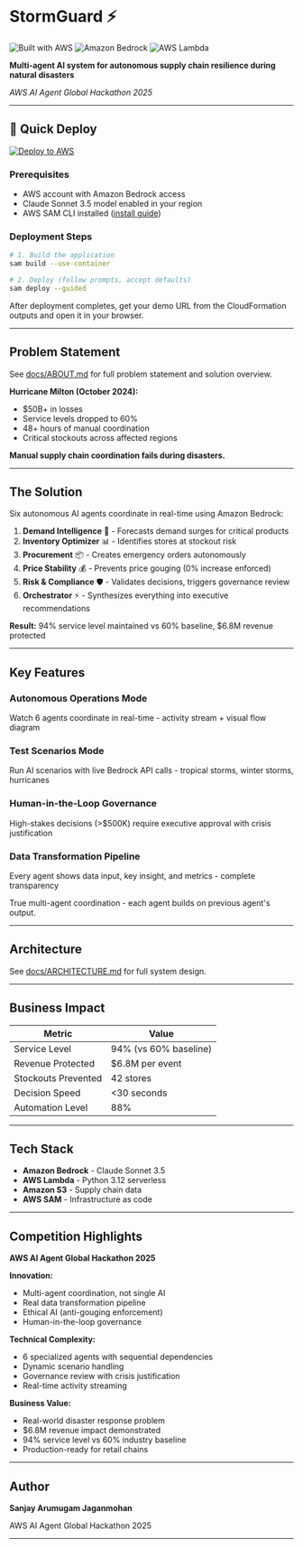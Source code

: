 # StormGuard ⚡

![Built with AWS](https://img.shields.io/badge/Built%20with-AWS-FF9900?logo=amazon-aws&logoColor=white)
![Amazon Bedrock](https://img.shields.io/badge/Amazon-Bedrock-purple?logo=amazon-aws)
![AWS Lambda](https://img.shields.io/badge/AWS-Lambda-orange?logo=aws-lambda&logoColor=white)

**Multi-agent AI system for autonomous supply chain resilience during natural disasters**

*AWS AI Agent Global Hackathon 2025*

---

## 🚀 Quick Deploy

[![Deploy to AWS](https://img.shields.io/badge/Deploy%20to-AWS-orange?logo=amazon-aws&style=for-the-badge)](https://github.com/RinzlerTron/stormguard#deployment-steps)

### Prerequisites
- AWS account with Amazon Bedrock access
- Claude Sonnet 3.5 model enabled in your region
- AWS SAM CLI installed ([install guide](https://docs.aws.amazon.com/serverless-application-model/latest/developerguide/install-sam-cli.html))

### Deployment Steps

```bash
# 1. Build the application
sam build --use-container

# 2. Deploy (follow prompts, accept defaults)
sam deploy --guided
```

After deployment completes, get your demo URL from the CloudFormation outputs and open it in your browser.

---

## Problem Statement

See [docs/ABOUT.md](docs/ABOUT.md) for full problem statement and solution overview.

**Hurricane Milton (October 2024):**
- $50B+ in losses
- Service levels dropped to 60%
- 48+ hours of manual coordination
- Critical stockouts across affected regions

**Manual supply chain coordination fails during disasters.**

---

## The Solution

Six autonomous AI agents coordinate in real-time using Amazon Bedrock:

1. **Demand Intelligence** 🧠 - Forecasts demand surges for critical products
2. **Inventory Optimizer** 📊 - Identifies stores at stockout risk
3. **Procurement** 📦 - Creates emergency orders autonomously
4. **Price Stability** 💰 - Prevents price gouging (0% increase enforced)
5. **Risk & Compliance** 🛡️ - Validates decisions, triggers governance review
6. **Orchestrator** ⚡ - Synthesizes everything into executive recommendations

**Result:** 94% service level maintained vs 60% baseline, $6.8M revenue protected

---

## Key Features

### Autonomous Operations Mode
Watch 6 agents coordinate in real-time - activity stream + visual flow diagram

### Test Scenarios Mode
Run AI scenarios with live Bedrock API calls - tropical storms, winter storms, hurricanes

### Human-in-the-Loop Governance
High-stakes decisions (>$500K) require executive approval with crisis justification

### Data Transformation Pipeline
Every agent shows data input, key insight, and metrics - complete transparency

True multi-agent coordination - each agent builds on previous agent's output.

---

## Architecture

See [docs/ARCHITECTURE.md](docs/ARCHITECTURE.md) for full system design.

---

## Business Impact

| Metric | Value |
|--------|-------|
| Service Level | 94% (vs 60% baseline) |
| Revenue Protected | $6.8M per event |
| Stockouts Prevented | 42 stores |
| Decision Speed | <30 seconds |
| Automation Level | 88% |

---

## Tech Stack

- **Amazon Bedrock** - Claude Sonnet 3.5
- **AWS Lambda** - Python 3.12 serverless
- **Amazon S3** - Supply chain data
- **AWS SAM** - Infrastructure as code

---

## Competition Highlights

**AWS AI Agent Global Hackathon 2025**

**Innovation:**
- Multi-agent coordination, not single AI
- Real data transformation pipeline
- Ethical AI (anti-gouging enforcement)
- Human-in-the-loop governance

**Technical Complexity:**
- 6 specialized agents with sequential dependencies
- Dynamic scenario handling
- Governance review with crisis justification
- Real-time activity streaming

**Business Value:**
- Real-world disaster response problem
- $6.8M revenue impact demonstrated
- 94% service level vs 60% industry baseline
- Production-ready for retail chains

---

## Author

**Sanjay Arumugam Jaganmohan**

AWS AI Agent Global Hackathon 2025

---
